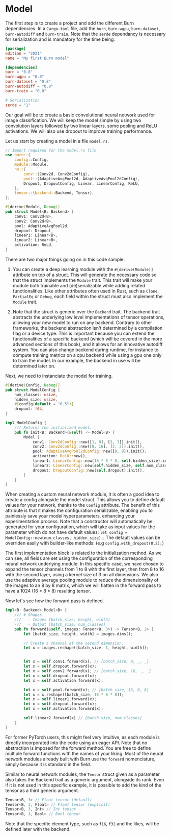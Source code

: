 # Model

The first step is to create a project and add the different Burn dependencies.
In a `Cargo.toml` file, add the `burn`, `burn-wgpu`, `burn-dataset`, `burn-autodiff` and `burn-train`.
Note that the `serde` dependancy is necessary for serialization and is mandatory for the time being.

```toml
[package]
edition = "2021"
name = "My first Burn model"

[dependencies]
burn = "0.8"
burn-wgpu = "0.8"
burn-dataset = "0.8"
burn-autodiff = "0.8"
burn-train = "0.8"

# Serialization
serde = "1"
```

Our goal will be to create a basic convolutional neural network used for image classification. We will keep the model simple by using two convolution layers followed by two linear layers, some pooling and ReLU activations.
We will also use dropout to improve training performance.

Let us start by creating a model in a file `model.rs`.

```rust , ignore
// Import required for the model.rs file
use burn::{
    config::Config,
    module::Module,
    nn::{
        conv::{Conv2d, Conv2dConfig},
        pool::{AdaptiveAvgPool2d, AdaptiveAvgPool2dConfig},
        Dropout, DropoutConfig, Linear, LinearConfig, ReLU,
    },
    tensor::{backend::Backend, Tensor},
};

#[derive(Module, Debug)]
pub struct Model<B: Backend> {
    conv1: Conv2d<B>,
    conv2: Conv2d<B>,
    pool: AdaptiveAvgPool2d,
    dropout: Dropout,
    linear1: Linear<B>,
    linear2: Linear<B>,
    activation: ReLU,
}
```

There are two major things going on in this code sample.

1. You can create a deep learning module with the `#[derive(Module)]` attribute on top of a struct.
This will generate the necessary code so that the struct implements the `Module` trait.
This trait will make your module both trainable and (de)serializable while adding related functionalities.
Like other attributes often used in Rust, such as `Clone`, `PartialEq` or `Debug`, each field within the struct must also implement the `Module` trait.

2. Note that the struct is generic over the `Backend` trait.
The backend trait abstracts the underlying low level implementations of tensor operations, allowing your new model to run on any backend.
Contrary to other frameworks, the backend abstraction isn't determined by a compilation flag or a device type.
This is important because you can extend the functionalities of a specific backend (which will be covered in the more advanced sections of this book), and it allows for an innovative autodiff system.
You can also change backend during runtime, for instance to compute training metrics on a cpu backend while using a gpu one only to train the model. 
In our example, the backend in use will be determined later on.

Next, we need to instanciate the model for training.

```rust , ignore
#[derive(Config, Debug)]
pub struct ModelConfig {
    num_classes: usize,
    hidden_size: usize,
    #[config(default = "0.5")]
    dropout: f64,
}

impl ModelConfig {
    /// Returns the initialized model.
    pub fn init<B: Backend>(&self) -> Model<B> {
        Model {
            conv1: Conv2dConfig::new([1, 8], [3, 3]).init(),
            conv2: Conv2dConfig::new([8, 16], [3, 3]).init(),
            pool: AdaptiveAvgPool2dConfig::new([8, 8]).init(),
            activation: ReLU::new(),
            linear1: LinearConfig::new(16 * 8 * 8, self.hidden_size).init(),
            linear2: LinearConfig::new(self.hidden_size, self.num_classes).init(),
            dropout: DropoutConfig::new(self.dropout).init(),
        }
    }
}
```

When creating a custom neural network module, it is often a good idea to create a config alongside the model struct.
This allows you to define default values for your network, thanks to the `Config` attribute.
The benefit of this attribute is that it makes the configuration serializable, enabling you to painlessly save your model hyperparameters, enhancing your experimentation process.
Note that a constructor will automatically be generated for your configuration, which will take as input values for the parameter which do not have default values: `let config = ModelConfig::new(num_classes, hidden_size);`.
The default values can be overriden easily with builder-like methods: (e.g `config.with_dropout(0.2);`)

The first implementation block is related to the initialization method.
As we can see, all fields are set using the configuration of the corresponding neural network underlying module.
In this specific case, we have chosen to expand the tensor channels from 1 to 8 with the first layer, then from 8 to 16 with the second layer, using a kernel size of 3 on all dimensions.
We also use the adaptive average pooling module to reduce the dimensionality of the images to an 8 by 8 matrix, which we will flatten in the forward pass to have a 1024 (16 * 8 * 8) resulting tensor.

Now let's see how the forward pass is defined.

```rust , ignore
impl<B: Backend> Model<B> {
    /// # Shapes
    ///   - Images [batch_size, height, width]
    ///   - Output [batch_size, num_classes]
    pub fn forward(&self, images: Tensor<B, 3>) -> Tensor<B, 2> {
        let [batch_size, height, width] = images.dims();

        // Create a channel at the second dimension.
        let x = images.reshape([batch_size, 1, height, width]);


        let x = self.conv1.forward(x); // [batch_size, 8, _, _]
        let x = self.dropout.forward(x);
        let x = self.conv2.forward(x); // [batch_size, 16, _, _]
        let x = self.dropout.forward(x);
        let x = self.activation.forward(x);

        let x = self.pool.forward(x); // [batch_size, 16, 8, 8]
        let x = x.reshape([batch_size, 16 * 8 * 8]);
        let x = self.linear1.forward(x);
        let x = self.dropout.forward(x);
        let x = self.activation.forward(x);

        self.linear2.forward(x) // [batch_size, num_classes]
    }
}
```

For former PyTorch users, this might feel very intuitive, as each module is directly incorporated into the code using an eager API.
Note that no abstraction is imposed for the forward method. You are free to define multiple forward functions with the names of your liking.
Most of the neural network modules already built with Burn use the `forward` nomenclature, simply because it is standard in the field.

Similar to neural network modules, the `Tensor` struct given as a parameter also takes the Backend trait as a generic argument, alongside its rank.
Even if it is not used in this specific example, it is possible to add the kind of the tensor as a third generic argument.

```rust , ignore
Tensor<B, 3> // Float tensor (default)
Tensor<B, 3, Float> // Float tensor (explicit)
Tensor<B, 3, Int> // Int tensor
Tensor<B, 3, Bool> // Bool tensor
```

Note that the specific element type, such as `f16`, `f32` and the likes, will be defined later with the backend.
